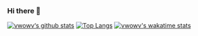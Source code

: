 ### Hi there 👋

[![vwowv‘s github stats](https://github-readme-stats.vercel.app/api?username=vwowv&show_icons=true&theme=gradient&count_private=true)](https://github.com/vwowv/vwowv)
[![Top Langs](https://github-readme-stats.vercel.app/api/top-langs/?username=vwowv&layout=compact)](https://github.com/vwowv/vwowv)
[![vwowv's wakatime stats](https://github-readme-stats.vercel.app/api/wakatime?username=vwowv)](https://github.com/vwowv/vwowv)

<!--
**vwowv/vwowv** is a ✨ _special_ ✨ repository because its `README.md` (this file) appears on your GitHub profile.

Here are some ideas to get you started:

- 🔭 I’m currently working on ...
- 🌱 I’m currently learning ...
- 👯 I’m looking to collaborate on ...
- 🤔 I’m looking for help with ...
- 💬 Ask me about ...
- 📫 How to reach me: ...
- 😄 Pronouns: ...
- ⚡ Fun fact: ...
-->
